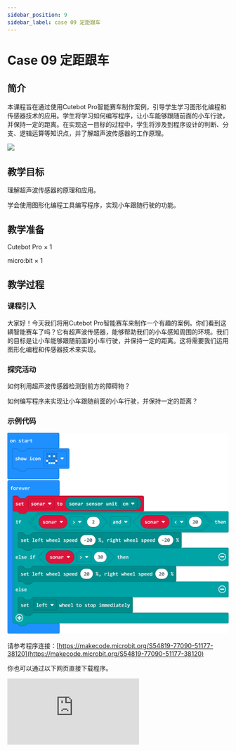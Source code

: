 ```yaml
---
sidebar_position: 9
sidebar_label: case 09 定距跟车
---
```


# Case 09 定距跟车

## 简介

本课程旨在通过使用Cutebot Pro智能赛车制作案例，引导学生学习图形化编程和传感器技术的应用。学生将学习如何编写程序，让小车能够跟随前面的小车行驶，并保持一定的距离。在实现这一目标的过程中，学生将涉及到程序设计的判断、分支、逻辑运算等知识点，并了解超声波传感器的工作原理。

![](./images/cutebot-pro-case-09-01.png)

## 教学目标

理解超声波传感器的原理和应用。

学会使用图形化编程工具编写程序，实现小车跟随行驶的功能。



## 教学准备

Cutebot Pro × 1

micro:bit × 1

## 教学过程

### 课程引入

大家好！今天我们将用Cutebot Pro智能赛车来制作一个有趣的案例。你们看到这辆智能赛车了吗？它有超声波传感器，能够帮助我们的小车感知周围的环境。我们的目标是让小车能够跟随前面的小车行驶，并保持一定的距离。这将需要我们运用图形化编程和传感器技术来实现。

### 探究活动

如何利用超声波传感器检测到前方的障碍物？

如何编写程序来实现让小车跟随前面的小车行驶，并保持一定的距离？

### 示例代码

![](./images/cutebot-pro-case-09-02.png)


请参考程序连接：[https://makecode.microbit.org/S54819-77090-51177-38120](https://makecode.microbit.org/S54819-77090-51177-38120)

你也可以通过以下网页直接下载程序。

<div
    style={{
        position: 'relative',
        paddingBottom: '60%',
        overflow: 'hidden',
    }}
>
    <iframe
        src="https://makecode.microbit.org/S54819-77090-51177-38120"
        frameborder="0"
        sandbox="allow-popups allow-forms allow-scripts allow-same-origin"
        style={{
            position: 'absolute',
            width: '100%',
            height: '100%',
        }}
    />
</div>

### 团队合作与展示

学生分成小组，共同完成小车的制作和程序编写。

鼓励学生之间相互合作、交流和分享经验。

每个小组有机会向其他小组展示他们制作的智能赛车。

### 总结与反思

回顾课程内容，提醒学生掌握了哪些知识和技能。

引导学生讨论他们在制作过程中遇到的问题和困难，以及如何解决这些问题。

引导学生思考小车生活中可以看到哪些传感器的应用。
